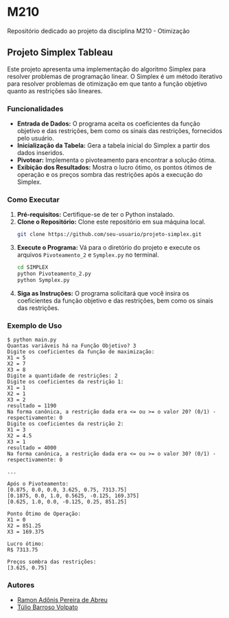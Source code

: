 # M210
Repositório dedicado ao projeto da disciplina M210 - Otimização


## Projeto Simplex Tableau

Este projeto apresenta uma implementação do algoritmo Simplex para resolver problemas de programação linear. O Simplex é um método iterativo para resolver problemas de otimização em que tanto a função objetivo quanto as restrições são lineares.

### Funcionalidades

- **Entrada de Dados:** O programa aceita os coeficientes da função objetivo e das restrições, bem como os sinais das restrições, fornecidos pelo usuário.
- **Inicialização da Tabela:** Gera a tabela inicial do Simplex a partir dos dados inseridos.
- **Pivotear:** Implementa o pivoteamento para encontrar a solução ótima.
- **Exibição dos Resultados:** Mostra o lucro ótimo, os pontos ótimos de operação e os preços sombra das restrições após a execução do Simplex.

### Como Executar

1. **Pré-requisitos:** Certifique-se de ter o Python instalado.
2. **Clone o Repositório:** Clone este repositório em sua máquina local.
   ```bash
   git clone https://github.com/seu-usuario/projeto-simplex.git
   ```
3. **Execute o Programa:** Vá para o diretório do projeto e execute os arquivos `Pivoteamento_2` e  `Symplex.py` no terminal.
   ```bash
   cd SIMPLEX
   python Pivoteamento_2.py
   python Symplex.py
   ```
4. **Siga as Instruções:** O programa solicitará que você insira os coeficientes da função objetivo e das restrições, bem como os sinais das restrições.

### Exemplo de Uso

```
$ python main.py
Quantas variáveis há na Função Objetivo? 3
Digite os coeficientes da função de maximização:
X1 = 5
X2 = 7
X3 = 8
Digite a quantidade de restrições: 2
Digite os coeficientes da restrição 1:
X1 = 1
X2 = 1
X3 = 2
resultado = 1190
Na forma canônica, a restrição dada era <= ou >= o valor 20? (0/1) - respectivamente: 0
Digite os coeficientes da restrição 2:
X1 = 3
X2 = 4.5
X3 = 1
resultado = 4000
Na forma canônica, a restrição dada era <= ou >= o valor 30? (0/1) - respectivamente: 0

...

Após o Pivoteamento:
[0.875, 0.0, 0.0, 3.625, 0.75, 7313.75]
[0.1875, 0.0, 1.0, 0.5625, -0.125, 169.375]
[0.625, 1.0, 0.0, -0.125, 0.25, 851.25]

Ponto Ótimo de Operação:
X1 = 0
X2 = 851.25
X3 = 169.375

Lucro ótimo:
R$ 7313.75

Preços sombra das restrições:
[3.625, 0.75]
```

### Autores

- [Ramon Adônis Pereira de Abreu](https://github.com/RamonAdonis1227)
- [Túlio Barroso Volpato](https://github.com/"...")
